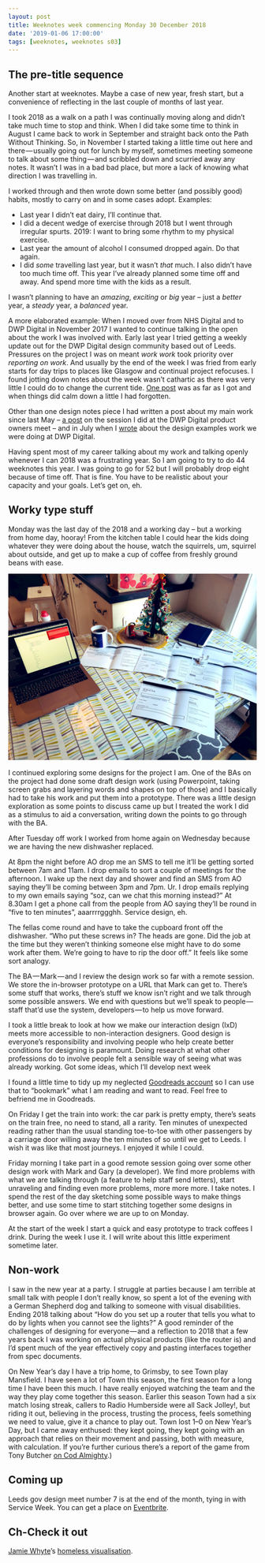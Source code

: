 ```yaml
---
layout: post
title: Weeknotes week commencing Monday 30 December 2018
date: '2019-01-06 17:00:00'
tags: [weeknotes, weeknotes s03]
---
```

## The pre-title sequence

Another start at weeknotes. Maybe a case of new year, fresh start, but a convenience of reflecting in the last couple of months of last year.

I took 2018 as a walk on a path I was continually moving along and didn’t take much time to stop and think. When I did take some time to think in August I came back to work in September and straight back onto the Path Without Thinking. So, in November I started taking a little time out here and there — usually going out for lunch by myself, sometimes meeting someone to talk about some thing — and scribbled down and scurried away any notes. It wasn’t I was in a bad bad place, but more a lack of knowing what direction I was travelling in.

I worked through and then wrote down some better (and possibly good) habits, mostly to carry on and in some cases adopt. Examples:

* Last year I didn’t eat dairy, I’ll continue that.
* I did a decent wedge of exercise through 2018 but I went through irregular spurts. 2019: I want to bring some rhythm to my physical exercise.
* Last year the amount of alcohol I consumed dropped again. Do that again.
* I did _some_ travelling last year, but it wasn’t _that_ much. I also didn’t have too much time off. This year I’ve already planned some time off and away. And spend more time with the kids as a result.

I wasn’t planning to have an _amazing_, _exciting_ or _big_ year – just a _better_ year, a _steady_ year, a _balanced_ year.

A more elaborated example: When I moved over from NHS Digital and to DWP Digital in November 2017 I wanted to continue talking in the open about the work I was involved with. Early last year I tried getting a weekly update out for the DWP Digital design community based out of Leeds. Pressures on the project I was on meant _work work_ took priority over _reporting on work_. And usually by the end of the week I was fried from early starts for day trips to places like Glasgow and continual project refocuses. I found jotting down notes about the week wasn’t cathartic as there was very little I could do to change the current tide. [One post](/dwp-digital-leeds-design-notes-1/) was as far as I got and when things did calm down a little I had forgotten.

Other than one design notes piece I had written a post about my main work since last May – [a post](/dwp-product-owners-meet/) on the session I did at the DWP Digital product owners meet – and in July when I [wrote](/leeds-cross-gov-dwp-digital-design-examples/) about the design examples work we were doing at DWP Digital.

Having spent most of my career talking about my work and talking openly whenever I can 2018 was a frustrating year. So I am going to try to do 44 weeknotes this year. I was going to go for 52 but I will probably drop eight because of time off. That is fine. You have to be realistic about your capacity and your goals. Let’s get on, eh.

## Worky type stuff

Monday was the last day of the 2018 and a working day – but a working from home day, hooray! From the kitchen table I could hear the kids doing whatever they were doing about the house, watch the squirrels, um, squirrel about outside, and get up to make a cup of coffee from freshly ground beans with ease.

![The table in my kitchen with prints outs of some design work scattered on it](/assets/06-01-2019-1.jpg)

I continued exploring some designs for the project I am. One of the BAs on the project had done some draft design work (using Powerpoint, taking screen grabs and layering words and shapes on top of those) and I basically had to take his work and put them into a prototype. There was a little design exploration as some points to discuss came up but I treated the work I did as a stimulus to aid a conversation, writing down the points to go through with the BA.

After Tuesday off work I worked from home again on Wednesday because we are having the new dishwasher replaced.

At 8pm the night before AO drop me an SMS to tell me it’ll be getting sorted between 7am and 11am. I drop emails to sort a couple of meetings for the afternoon. I wake up the next day and shower and find an SMS from AO saying they’ll be coming between 3pm and 7pm. Ur. I drop emails replying to my own emails saying “soz, can we chat this morning instead?” At 8.30am I get a phone call from the people from AO saying they’ll be round in “five to ten minutes”, aaarrrrggghh. Service design, eh.

The fellas come round and have to take the cupboard front off the dishwasher. “Who put these screws in? The heads are gone. Did the job at the time but they weren’t thinking someone else might have to do some work after them. We’re going to have to rip the door off.” It feels like some sort analogy.

The BA — Mark — and I review the design work so far with a remote session. We store the in-browser prototype on a URL that Mark can get to. There’s some stuff that works, there’s stuff we know isn’t right and we talk through some possible answers. We end with questions but we’ll speak to people — staff that’d use the system, developers — to help us move forward.

I took a little break to look at how we make our interaction design (IxD) meets more accessible to non-interaction designers. Good design is everyone’s responsibility and involving people who help create better conditions for designing is paramount. Doing research at what other professions do to involve people felt a sensible way of seeing what was already working. Got some ideas, which I’ll develop next week

 I found a little time to tidy up my neglected [Goodreads account](https://www.goodreads.com/user/show/4156043-si-wilson) so I can use that to “bookmark” what I am reading and want to read. Feel free to befriend me in Goodreads.

On Friday I get the train into work: the car park is pretty empty, there’s seats on the train free, no need to stand, all a rarity. Ten minutes of unexpected reading rather than the usual standing toe-to-toe with other passengers by a carriage door willing away the ten minutes of so until we get to Leeds. I wish it was like that most journeys. I enjoyed it while I could.

Friday morning I take part in a good remote session going over some other design work with Mark and Gary (a developer). We find more problems with what we are talking through (a feature to help staff send letters), start unraveling and finding even more problems, more more more. I take notes. I spend the rest of the day sketching some possible ways to make things better, and use some time to start stitching together some designs in browser again. Go over where we are up to on Monday.

At the start of the week I start a quick and easy prototype to track coffees I drink. During the week I use it. I will write about this little experiment sometime later.

## Non-work

I saw in the new year at a party. I struggle at parties because I am terrible at small talk with people I don’t really know, so spent a lot of the evening with a German Shepherd dog and talking to someone with visual disabilities. Ending 2018 talking about “How do you set up a router that tells you what to do by lights when you cannot see the lights?” A good reminder of the challenges of designing for everyone — and a reflection to 2018 that a few years back I was working on actual physical products (like the router is) and I’d spent much of the year effectively copy and pasting interfaces together from spec documents.

On New Year’s day I have a trip home, to Grimsby, to see Town play Mansfield. I have seen a lot of Town this season, the first season for a long time I have been this much. I have really enjoyed watching the team and the way they play come together this season. Earlier this season Town had a six match losing streak, callers to Radio Humberside were all Sack Jolley!, but riding it out, believing in the process, trusting the process, feels something we need to value, give it a chance to play out. Town lost 1–0 on New Year’s Day, but I came away enthused: they kept going, they kept going with an approach that relies on their movement and passing, both with measure, with calculation. If you’re further curious there’s a report of the game from Tony Butcher [on Cod Almighty](http://www.codalmighty.com/site/ca.php?article=6976).)

## Coming up

Leeds gov design meet number 7 is at the end of the month, tying in with Service Week. You can get a place on [Eventbrite](https://www.eventbrite.co.uk/e/leeds-gov-design-meet-7-tickets-53803669223).

## Ch-Check it out

[Jamie Whyte](https://twitter.com/northernjamie)’s [homeless visualisation](https://twitter.com/northernjamie/status/1076817603597881345?s=21).
